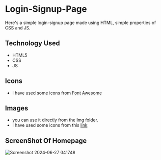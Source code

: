 # Login-Signup-Page
Here's a simple login-signup page made using HTML, simple properties of CSS and JS.
## Technology Used
- HTML5
- CSS
- JS
## Icons
- I have used some icons from [Font Awesome](https://fontawesome.com/)
## Images
- you can use it directly from the Img folder.
- I have used some icons from this [link](https://undraw.co/illustrations)
## ScreenShot Of Homepage
![Screenshot 2024-06-27 041748](https://github.com/bijoy-laxmi-behera/Login-Signup-Page/assets/118542793/495db46f-a868-4fc8-898e-5fc3c6601114)
